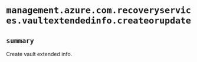 # `management.azure.com.recoveryservices.vaultextendedinfo.createorupdate`

## `summary`
Create vault extended info.


